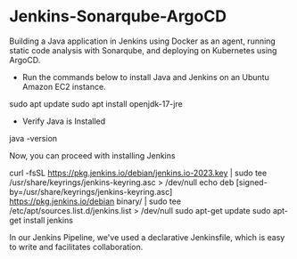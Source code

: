 # Jenkins-Sonarqube-ArgoCD
Building a Java application in Jenkins using Docker as an agent, running static code analysis with Sonarqube, and deploying on Kubernetes using ArgoCD.

- Run the commands below to install Java and Jenkins on an Ubuntu Amazon EC2 instance.

sudo apt update
sudo apt install openjdk-17-jre

- Verify Java is Installed

java -version

Now, you can proceed with installing Jenkins

curl -fsSL https://pkg.jenkins.io/debian/jenkins.io-2023.key | sudo tee \
  /usr/share/keyrings/jenkins-keyring.asc > /dev/null
echo deb [signed-by=/usr/share/keyrings/jenkins-keyring.asc] \
  https://pkg.jenkins.io/debian binary/ | sudo tee \
  /etc/apt/sources.list.d/jenkins.list > /dev/null
sudo apt-get update
sudo apt-get install jenkins

In our Jenkins Pipeline, we've used a declarative Jenkinsfile, which is easy to write and facilitates collaboration.
